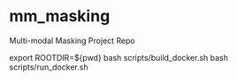 # mm_masking
Multi-modal Masking Project Repo

export ROOTDIR=${pwd}
bash scripts/build_docker.sh
bash scripts/run_docker.sh